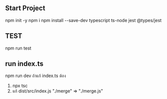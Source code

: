 ## Start Project
npm init -y
npm i
npm install --save-dev typescript ts-node jest @types/jest

## TEST
npm run test 

## run index.ts
npm run dev 
ถ้าแก้ index.ts ต้อง
1) npx tsc
2) แก้ dist/src/index.js "./merge" => "./merge.js"